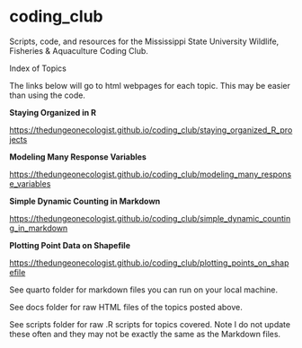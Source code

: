 # coding_club

Scripts, code, and resources for the Mississippi State University Wildlife, Fisheries & Aquaculture Coding Club. 

Index of Topics

The links below will go to html webpages for each topic. This may be easier than using the code.

<B>Staying Organized in R</B>

https://thedungeonecologist.github.io/coding_club/staying_organized_R_projects

<B>Modeling Many Response Variables</B>

https://thedungeonecologist.github.io/coding_club/modeling_many_response_variables

<B>Simple Dynamic Counting in Markdown</B>

https://thedungeonecologist.github.io/coding_club/simple_dynamic_counting_in_markdown

<B>Plotting Point Data on Shapefile</B>

https://thedungeonecologist.github.io/coding_club/plotting_points_on_shapefile

See quarto folder for markdown files you can run on your local machine. 

See docs folder for raw HTML files of the topics posted above. 

See scripts folder for raw .R scripts for topics covered. Note I do not update these often and they may not be exactly the same as the Markdown files.


